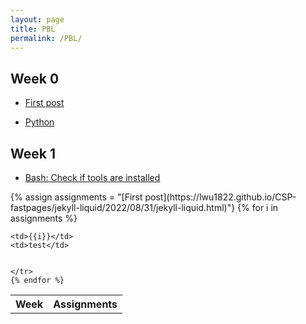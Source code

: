 ```yaml
---
layout: page
title: PBL
permalink: /PBL/
---
```


## Week 0

* [First post](https://lwu1822.github.io/CSP-fastpages/jekyll-liquid/2022/08/31/jekyll-liquid.html)

* [Python](https://lwu1822.github.io/CSP-fastpages/python/2022/09/04/python.html)

## Week 1

* [Bash: Check if tools are installed](https://lwu1822.github.io/CSP-fastpages/bash/2022/09/05/tools.html)



<table>
    <tr>
        <th>Week</th>
        <th>Assignments</th>
    </tr>
    {% assign assignments = "[First post](https://lwu1822.github.io/CSP-fastpages/jekyll-liquid/2022/08/31/jekyll-liquid.html)"}
    {% for i in assignments %}
    <tr>
        
    <td>{{i}}</td>
    <td>test</td>
        
        
    </tr>
    {% endfor %}
</table>

